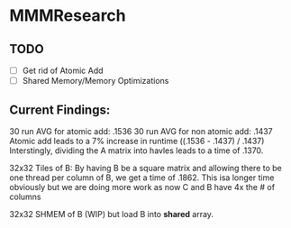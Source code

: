 # MMMResearch
## TODO
- [ ] Get rid of Atomic Add
- [ ] Shared Memory/Memory Optimizations

## Current Findings:
30 run AVG for atomic add: .1536
30 run AVG for non atomic add: .1437
Atomic add leads to a 7% increase in runtime ((.1536 - .1437) / .1437)
Interstingly, dividing the A matrix into havles leads to a time of .1370.

32x32 Tiles of B:
By having B be a square matrix and allowing there to be one thread per column of B, we get a time of .1862. This isa longer time obviously but we are doing more work as now C and B have 4x the # of columns

32x32 SHMEM of B (WIP) but load B into __shared__ array.
